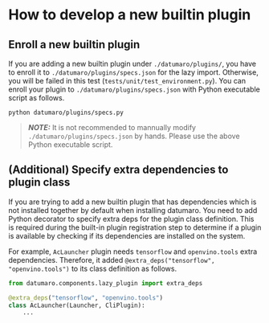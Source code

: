 # How to develop a new builtin plugin

## Enroll a new builtin plugin
If you are adding a new builtin plugin under `./datumaro/plugins/`, you have to enroll it to `./datumaro/plugins/specs.json` for the lazy import.
Otherwise, you will be failed in this test (`tests/unit/test_environment.py`).
You can enroll your plugin to `./datumaro/plugins/specs.json` with Python executable script as follows.

```console
python datumaro/plugins/specs.py
```

> **_NOTE:_**  It is not recommended to mannually modify `./datumaro/plugins/specs.json` by hands. Please use the above Python executable script.

## (Additional) Specify extra dependencies to plugin class

If you are trying to add a new builtin plugin that has dependencies which is not installed together by default when installing datumaro.
You need to add Python decorator to specify extra deps for the plugin class definition.
This is required during the built-in plugin registration step to determine if a plugin is available by checking if its dependencies are installed on the system.

For example, `AcLauncher` plugin needs `tensorflow` and `openvino.tools` extra dependencies.
Therefore, it added `@extra_deps("tensorflow", "openvino.tools")` to its class definition as follows.

```python
from datumaro.components.lazy_plugin import extra_deps

@extra_deps("tensorflow", "openvino.tools")
class AcLauncher(Launcher, CliPlugin):
    ...
```
